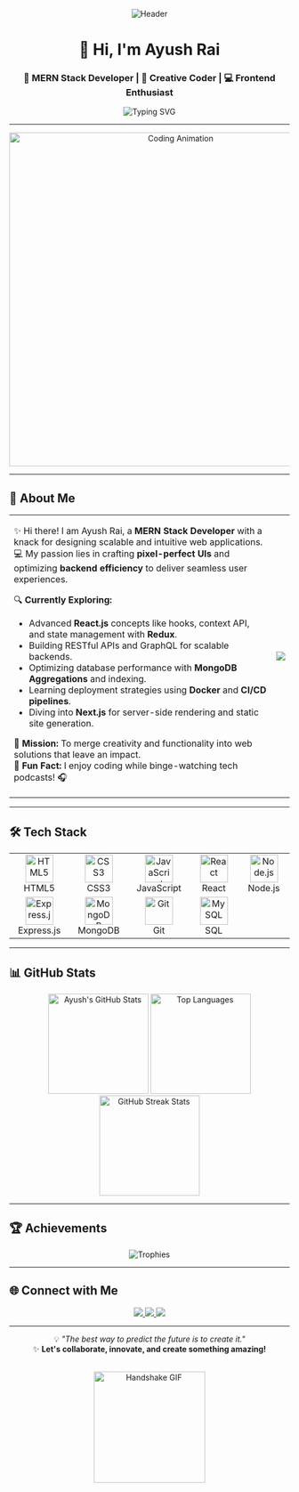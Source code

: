 <div align="center">

![Header](https://user-images.githubusercontent.com/your-banner-image/banner.gif) <!-- Replace with a personalized banner -->

# 👋 Hi, I'm **Ayush Rai**  
### 🚀 MERN Stack Developer | 🌟 Creative Coder | 💻 Frontend Enthusiast  

![Typing SVG](https://readme-typing-svg.herokuapp.com?font=Fira+Code&size=24&pause=1000&color=00F7FF&center=true&vCenter=true&width=600&lines=Building+Innovative+Web+Solutions;MERN+Stack+Specialist;Open+to+Exciting+Projects+%F0%9F%92%AA)

---

</div>

<div align="center">
<img src="https://media.giphy.com/media/L1R1tvI9svkIWwpVYr/giphy.gif" width="600" alt="Coding Animation" />
</div>

---

## 📝 About Me  

<table>
<tr>
<td>
  
✨ Hi there! I am Ayush Rai, a **MERN Stack Developer** with a knack for designing scalable and intuitive web applications.  
💻 My passion lies in crafting **pixel-perfect UIs** and optimizing **backend efficiency** to deliver seamless user experiences.  

🔍 **Currently Exploring:**  
- Advanced **React.js** concepts like hooks, context API, and state management with **Redux**.  
- Building RESTful APIs and GraphQL for scalable backends.  
- Optimizing database performance with **MongoDB Aggregations** and indexing.  
- Learning deployment strategies using **Docker** and **CI/CD pipelines**.  
- Diving into **Next.js** for server-side rendering and static site generation.  


🎯 **Mission:** To merge creativity and functionality into web solutions that leave an impact.  
💬 **Fun Fact:** I enjoy coding while binge-watching tech podcasts! 🎧

</td>
<td>
  
<div align="center">
<img src="https://github.com/ayushrai26/pic/blob/main/WhatsApp%20Image%202024-12-20%20at%2012.46.14_18291622.jpg?raw=true" />
</div>

</td>
</tr>
</table>

---

## 🛠️ Tech Stack  

<div align="center">

<table>
<tr>
  <td align="center" width="140">
    <img src="https://cdn.jsdelivr.net/gh/devicons/devicon/icons/html5/html5-original.svg" height="50" alt="HTML5" />
    <br />HTML5
  </td>
  <td align="center" width="140">
    <img src="https://cdn.jsdelivr.net/gh/devicons/devicon/icons/css3/css3-original.svg" height="50" alt="CSS3" />
    <br />CSS3
  </td>
  <td align="center" width="140">
    <img src="https://cdn.jsdelivr.net/gh/devicons/devicon/icons/javascript/javascript-original.svg" height="50" alt="JavaScript" />
    <br />JavaScript
  </td>
  <td align="center" width="140">
    <img src="https://cdn.jsdelivr.net/gh/devicons/devicon/icons/react/react-original.svg" height="50" alt="React" />
    <br />React
  </td>
  <td align="center" width="140">
    <img src="https://cdn.jsdelivr.net/gh/devicons/devicon/icons/nodejs/nodejs-original.svg" height="50" alt="Node.js" />
    <br />Node.js
  </td>
</tr>
<tr>
  <td align="center" width="140">
    <img src="https://cdn.jsdelivr.net/gh/devicons/devicon/icons/express/express-original.svg" height="50" alt="Express.js" />
    <br />Express.js
  </td>
  <td align="center" width="140">
    <img src="https://cdn.jsdelivr.net/gh/devicons/devicon/icons/mongodb/mongodb-original.svg" height="50" alt="MongoDB" />
    <br />MongoDB
  </td>
  <td align="center" width="140">
    <img src="https://cdn.jsdelivr.net/gh/devicons/devicon/icons/git/git-original.svg" height="50" alt="Git" />
    <br />Git
  </td>

  <td align="center" width="140">
    <img src="https://cdn.jsdelivr.net/gh/devicons/devicon/icons/mysql/mysql-original.svg" height="50" alt="MySQL" />
    <br />SQL
  </td>
</tr>
 
</tr>
</table>

</div>

---

## 📊 GitHub Stats  

<div align="center">

<img src="https://github-readme-stats.vercel.app/api?username=ayushrai&show_icons=true&theme=tokyonight&hide_border=true&count_private=true" alt="Ayush's GitHub Stats" height="180px" />  
<img src="https://github-readme-stats.vercel.app/api/top-langs/?username=ayushrai&layout=compact&theme=tokyonight&hide_border=true" alt="Top Languages" height="180px" /> 



<img src="https://github-readme-streak-stats.herokuapp.com/?user=ayushrai&theme=tokyonight&hide_border=true" alt="GitHub Streak Stats" height="180px" />

</div>


---

## 🏆 Achievements  

<div align="center">

![Trophies](https://github-profile-trophy.vercel.app/?username=ayushrai&theme=tokyonight&column=4&margin-w=15&margin-h=15)  

</div>

---

## 🌐 Connect with Me  

<div align="center">

<a href="https://www.linkedin.com/in/ayush-rai-ar2612/" target="_blank">
  <img src="https://img.shields.io/badge/-LinkedIn-0077B5?style=for-the-badge&logo=linkedin&logoColor=white" />
</a>
<a href="https://github.com/ayushrai26" target="_blank">
  <img src="https://img.shields.io/badge/-GitHub-181717?style=for-the-badge&logo=github&logoColor=white" />
</a>
<a href="mailto:iush.ar2601@gmail.com" target="_blank">
  <img src="https://img.shields.io/badge/-Email-D14836?style=for-the-badge&logo=gmail&logoColor=white" />
</a>

</div>

---

<div align="center">

💡 _"The best way to predict the future is to create it."_  
✨ **Let's collaborate, innovate, and create something amazing!**  

<br>  
<img src="https://media.giphy.com/media/QssGEmpkyEOhBCb7e1/giphy.gif" width="200" alt="Handshake GIF" />

</div>
